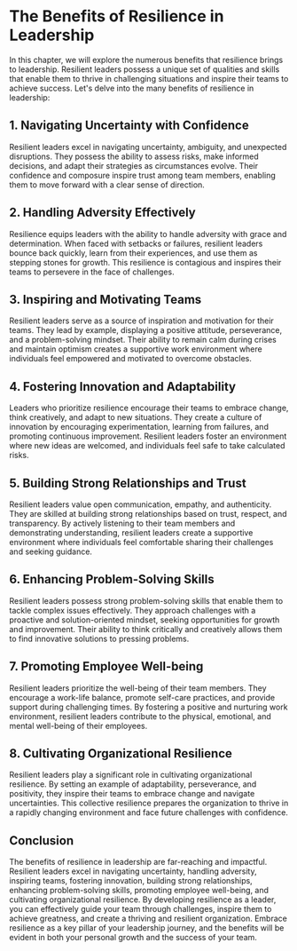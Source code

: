 The Benefits of Resilience in Leadership
===================================================

In this chapter, we will explore the numerous benefits that resilience brings to leadership. Resilient leaders possess a unique set of qualities and skills that enable them to thrive in challenging situations and inspire their teams to achieve success. Let's delve into the many benefits of resilience in leadership:

1\. Navigating Uncertainty with Confidence
-----------------------------------------

Resilient leaders excel in navigating uncertainty, ambiguity, and unexpected disruptions. They possess the ability to assess risks, make informed decisions, and adapt their strategies as circumstances evolve. Their confidence and composure inspire trust among team members, enabling them to move forward with a clear sense of direction.

2\. Handling Adversity Effectively
---------------------------------

Resilience equips leaders with the ability to handle adversity with grace and determination. When faced with setbacks or failures, resilient leaders bounce back quickly, learn from their experiences, and use them as stepping stones for growth. This resilience is contagious and inspires their teams to persevere in the face of challenges.

3\. Inspiring and Motivating Teams
---------------------------------

Resilient leaders serve as a source of inspiration and motivation for their teams. They lead by example, displaying a positive attitude, perseverance, and a problem-solving mindset. Their ability to remain calm during crises and maintain optimism creates a supportive work environment where individuals feel empowered and motivated to overcome obstacles.

4\. Fostering Innovation and Adaptability
----------------------------------------

Leaders who prioritize resilience encourage their teams to embrace change, think creatively, and adapt to new situations. They create a culture of innovation by encouraging experimentation, learning from failures, and promoting continuous improvement. Resilient leaders foster an environment where new ideas are welcomed, and individuals feel safe to take calculated risks.

5\. Building Strong Relationships and Trust
------------------------------------------

Resilient leaders value open communication, empathy, and authenticity. They are skilled at building strong relationships based on trust, respect, and transparency. By actively listening to their team members and demonstrating understanding, resilient leaders create a supportive environment where individuals feel comfortable sharing their challenges and seeking guidance.

6\. Enhancing Problem-Solving Skills
-----------------------------------

Resilient leaders possess strong problem-solving skills that enable them to tackle complex issues effectively. They approach challenges with a proactive and solution-oriented mindset, seeking opportunities for growth and improvement. Their ability to think critically and creatively allows them to find innovative solutions to pressing problems.

7\. Promoting Employee Well-being
--------------------------------

Resilient leaders prioritize the well-being of their team members. They encourage a work-life balance, promote self-care practices, and provide support during challenging times. By fostering a positive and nurturing work environment, resilient leaders contribute to the physical, emotional, and mental well-being of their employees.

8\. Cultivating Organizational Resilience
----------------------------------------

Resilient leaders play a significant role in cultivating organizational resilience. By setting an example of adaptability, perseverance, and positivity, they inspire their teams to embrace change and navigate uncertainties. This collective resilience prepares the organization to thrive in a rapidly changing environment and face future challenges with confidence.

Conclusion
----------

The benefits of resilience in leadership are far-reaching and impactful. Resilient leaders excel in navigating uncertainty, handling adversity, inspiring teams, fostering innovation, building strong relationships, enhancing problem-solving skills, promoting employee well-being, and cultivating organizational resilience. By developing resilience as a leader, you can effectively guide your team through challenges, inspire them to achieve greatness, and create a thriving and resilient organization. Embrace resilience as a key pillar of your leadership journey, and the benefits will be evident in both your personal growth and the success of your team.
